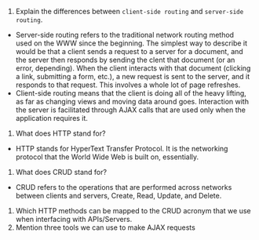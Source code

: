 1.  Explain the differences between `client-side routing` and `server-side routing`.

- Server-side routing refers to the traditional network routing method used on
  the WWW since the beginning. The simplest way to describe it would be that a
  client sends a request to a server for a document, and the server then responds
  by sending the clent that document (or an error, depending). When the client
  interacts with that document (clicking a link, submitting a form, etc.), a new
  request is sent to the server, and it responds to that request. This involves a
  whole lot of page refreshes.
- Client-side routing means that the client is doing all of the heavy lifting,
  as far as changing views and moving data around goes. Interaction with the
  server is facilitated through AJAX calls that are used only when the application
  requires it.

1.  What does HTTP stand for?

- HTTP stands for HyperText Transfer Protocol. It is the networking protocol
  that the World Wide Web is built on, essentially.

1.  What does CRUD stand for?

- CRUD refers to the operations that are performed across networks between clients
  and servers, Create, Read, Update, and Delete.

1.  Which HTTP methods can be mapped to the CRUD acronym that we use when interfacing with APIs/Servers.
1.  Mention three tools we can use to make AJAX requests
